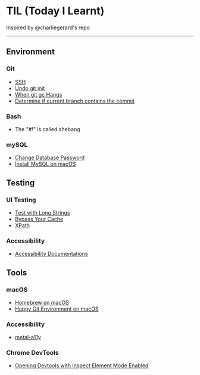 # TIL (Today I Learnt)

Inspired by @charliegerard's repo

---

## Environment
### Git
* [SSH](/git/ssh.md)
* [Undo git init](/git/undoGitInit.md)
* [When git gc Hangs](/git/gcHangs.md)
* [Determine if current branch contains the commit](/git/isTheCommitInTheBranch.md)

### Bash
* The "#!" is called shebang

### mySQL
* [Change Database Password](/mysql/changeDBPwd.md)
* [Install MySQL on macOS](/mysql/installMySQLMacOS.md)

## Testing
### UI Testing
* [Test with Long Strings](/UI/testWLongText.md)
* [Bypass Your Cache](/UI/bypassYourCache.md)
* [XPath](/UI/xpath.md)

### Accessibility
* [Accessibility Documentations](accessibility/documentations.md)

## Tools
### macOS
* [Homebrew on macOS](tools/brew.md)
* [Happy Git Environment on macOS](tools/happyGit.md)

### Accessibility
* [metal-a11y](https://github.com/metal/metal-a11y-checker)

### Chrome DevTools
* [Opening Devtools with Inspect Element Mode Enabled](/devtools/inspectEnabled.md)
